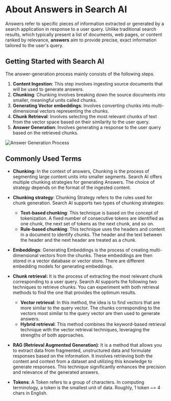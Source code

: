 
# About Answers in Search AI

Answers refer to specific pieces of information extracted or generated by a search application in response to a user query. Unlike traditional search results, which typically present a list of documents, web pages, or content ranked by relevance, **answers** aim to provide precise, exact information tailored to the user's query.

## Getting Started with Search AI

The answer-generation process mainly consists of the following steps.


1. **Content Ingestion**: This step involves ingesting source documents that will be used to generate answers.
2. **Chunking**: Chunking involves breaking down the source documents into smaller, meaningful units called chunks.
3. **Generating Vector embeddings**: Involves converting chunks into multi-dimensional vectors representing the chunks.
4. **Chunk Retrieval**: Involves selecting the most relevant chunks of text from the vector space based on their similarity to the user query.
5. **Answer Generation**: Involves generating a response to the user query based on the retrieved chunks. 

![Answer Generation Process](../images/answer-generation-process.png "Answer Generation Process")

## Commonly Used Terms

* **Chunking:** In the context of answers, Chunking is the process of segmenting large content units into smaller segments. Search AI offers multiple chunking strategies for generating Answers. The choice of strategy depends on the format of the ingested content.

* **Chunking strategy**: Chunking Strategy refers to the rules used for chunk generation. Search AI supports two types of chunking strategies: 
    * **Text-based chunking**: This technique is based on the concept of tokenization. A fixed number of consecutive tokens are identified as one chunk, the next set of tokens as the next chunk, and so on. 
    * **Rule-based chunking**: This technique uses the headers and content in a document to identify chunks. The header and the text between the header and the next header are treated as a chunk. 
* **Embeddings**: Generating Embeddings is the process of creating multi-dimensional vectors from the chunks. These embeddings are then stored in a vector database or vector store. There are different embedding models for generating embeddings. 
* **Chunk retrieval:** It is the process of extracting the most relevant chunk corresponding to a user query. Search AI supports the following two techniques to retrieve chunks. You can experiment with both retrieval methods to find the one that provides the optimum results.
    * **Vector retrieval**: In this method,  the idea is to find vectors that are more similar to the query vector. The chunks corresponding to the vectors most similar to the query vector are then used to generate answers.
    * **Hybrid retrieval**: This method combines the keyword-based retrieval technique with the vector retrieval techniques, leveraging the strengths of both approaches. 
* **RAG (Retrieval Augmented Generation)**: It is a method that allows you to extract data from fragmented, unstructured data and formulate responses based on the information. It involves retrieving both the content and context from a dataset and utilizing this knowledge to generate responses. This technique significantly enhances the precision and relevance of the generated answers.
* **Tokens**: A Token refers to a group of characters. In computing terminology, a token is the smallest unit of data. Roughly, 1 token ~= 4 chars in English.
